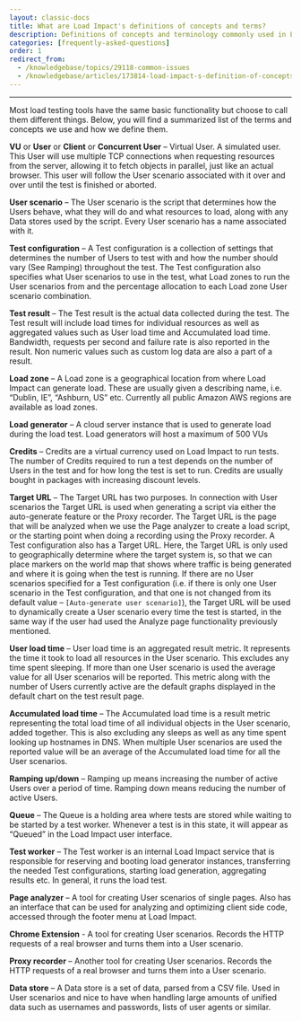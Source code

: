 ```yaml
---
layout: classic-docs
title: What are Load Impact's definitions of concepts and terms?
description: Definitions of concepts and terminology commonly used in Load Testing as it relates to Load Impact.
categories: [frequently-asked-questions]
order: 1
redirect_from:
  - /knowledgebase/topics/29118-common-issues
  - /knowledgebase/articles/173814-load-impact-s-definition-of-concepts-and-terminolo
---
```


***

Most load testing tools have the same basic functionality but choose to call them different things. Below, you will find a summarized list of the terms and concepts we use and how we define them.

**VU** or **User** or **Client** or **Concurrent User** – Virtual User. A simulated user. This User will use multiple TCP connections when requesting resources from the server, allowing it to fetch objects in parallel, just like an actual browser. This user will follow the User scenario associated with it over and over until the test is finished or aborted.

**User scenario** – The User scenario is the script that determines how the Users behave, what they will do and what resources to load, along with any Data stores used by the script. Every User scenario has a name associated with it.

**Test configuration** – A Test configuration is a collection of settings that determines the number of Users to test with and how the number should vary (See Ramping) throughout the test. The Test configuration also specifies what User scenarios to use in the test, what Load zones to run the User scenarios from and the percentage allocation to each Load zone User scenario combination.

**Test result** – The Test result is the actual data collected during the test. The Test result will include load times for individual resources as well as aggregated values such as User load time and Accumulated load time. Bandwidth, requests per second and failure rate is also reported in the result. Non numeric values such as custom log data are also a part of a result.

**Load zone** – A Load zone is a geographical location from where Load Impact can generate load. These are usually given a describing name, i.e. “Dublin, IE”, “Ashburn, US” etc. Currently all public Amazon AWS regions are available as load zones.

**Load generator** – A cloud server instance that is used to generate load during the load test. Load generators will host a maximum of 500 VUs

**Credits** – Credits are a virtual currency used on Load Impact to run tests. The number of Credits required to run a test depends on the number of Users in the test and for how long the test is set to run. Credits are usually bought in packages with increasing discount levels.

**Target URL** – The Target URL has two purposes. In connection with User scenarios the Target URL is used when generating a script via either the auto-generate feature or the Proxy recorder. The Target URL is the page that will be analyzed when we use the Page analyzer to create a load script, or the starting point when doing a recording using the Proxy recorder. A Test configuration also has a Target URL. Here, the Target URL is only used to geographically determine where the target system is, so that we can place markers on the world map that shows where traffic is being generated and where it is going when the test is running. If there are no User scenarios specified for a Test configuration (i.e. if there is only one User scenario in the Test configuration, and that one is not changed from its default
value – `[Auto-generate user scenario]`), the Target URL will be used to dynamically create a User scenario every time the test is started, in the same way if the user had used the Analyze page functionality previously mentioned.

**User load time** – User load time is an aggregated result metric. It represents the time it took to load all resources in the User scenario. This excludes any time spent sleeping. If more than one User scenario is used the average value for all User scenarios will be reported. This metric along with the number of Users currently active are the default graphs displayed in the default chart on the test result page.

**Accumulated load time** – The Accumulated load time is a result metric representing the total load time of all individual objects in the User scenario, added together. This is also excluding any sleeps as well as any time spent looking up hostnames in DNS. When multiple User scenarios are used the reported value will be an average of the Accumulated load time for all the User scenarios.

**Ramping up/down** – Ramping up means increasing the number of active Users over a period of time. Ramping down means reducing the number of active Users.

**Queue** – The Queue is a holding area where tests are stored while waiting to be started by a test worker. Whenever a test is in this state, it will appear as “Queued” in the Load Impact user interface.

**Test worker** – The Test worker is an internal Load Impact service that is responsible for reserving and booting load generator instances, transferring the needed Test configurations, starting load generation, aggregating results etc. In general, it runs the load test.

**Page analyzer** – A tool for creating User scenarios of single pages. Also has an interface that can be used for analyzing and optimizing client side code, accessed through the footer menu at Load Impact.

**Chrome Extension** - A tool for creating User scenarios. Records the HTTP requests of a real browser and turns them into a User scenario.

**Proxy recorder** – Another tool for creating User scenarios. Records the HTTP requests of a real browser and turns them into a User scenario.

**Data store** – A Data store is a set of data, parsed from a CSV file. Used in User scenarios and nice to have when handling large amounts of unified data such as usernames and passwords, lists of user agents or similar.
